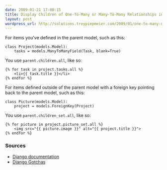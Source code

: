 ```yaml
---
date: 2009-01-21 17:08:15
title: Display Children of One-To-Many or Many-To-Many Relationships in your Django Templates
layout: post
wordpress_url: http://solutions.treypiepmeier.com/2009/01/one-to-many-or-many-to-many-relationships-in-django-templates/
---
```

For items you've defined in the parent model, such as this:

	class Project(models.Model):
		tasks = models.ManyToManyField(Task, blank=True)

You use `parent.children.all`, like so:

	{% for task in project.tasks.all %}
		<li>{{ task.title }}</li>
	{% endfor %}

For items defined outside of the parent model with a foreign key pointing back to the parent model, such as this:

	class Picture(models.Model):
		project = models.ForeignKey(Project)

You use `parent.children_set.all`, like so:

	{% for picture in project.picture_set.all %}
		<img src="{{ picture.image }}" alt="{{ project.title }}">
	{% endfor %}

### Sources

- [Django documentation](http://docs.djangoproject.com/en/dev/topics/db/models/)
- [Django Gotchas](http://playgroundblues.com/posts/2006/jun/30/django-gotchas/)

